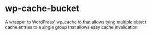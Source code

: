 wp-cache-bucket
===============

A wrapper to WordPress' wp_cache to that allows tying multiple object cache entries to a single group that allows easy cache invalidation